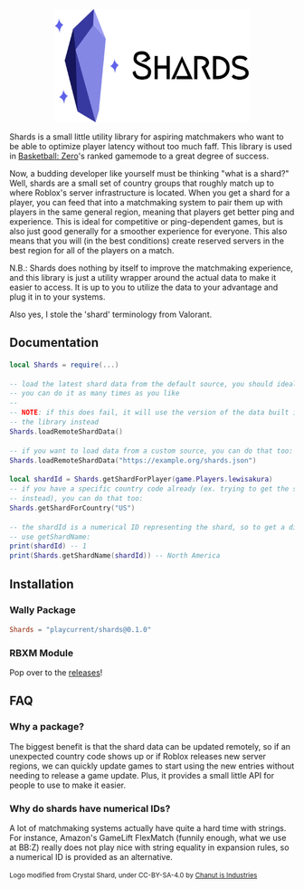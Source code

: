 <p align="center">
	<picture>
		<source media="(prefers-color-scheme: dark)" srcset="repo/shard-logo-dark.png">
		<img src="repo/shard-logo-light.png" height="200">
	</picture>
</p>

Shards is a small little utility library for aspiring matchmakers who want to be able to optimize player latency without
too much faff. This library is used in [Basketball: Zero](https://www.roblox.com/games/130739873848552/-)'s ranked
gamemode to a great degree of success.

Now, a budding developer like yourself must be thinking "what is a shard?" Well, shards are a small set of country groups
that roughly match up to where Roblox's server infrastructure is located. When you get a shard for a player, you can feed
that into a matchmaking system to pair them up with players in the same general region, meaning that players get better
ping and experience. This is ideal for competitive or ping-dependent games, but is also just good generally for a smoother
experience for everyone. This also means that you will (in the best conditions) create reserved servers in the best region
for all of the players on a match.

N.B.: Shards does nothing by itself to improve the matchmaking experience, and this library is just a utility wrapper
around the actual data to make it easier to access. It is up to you to utilize the data to your advantage and plug it in
to your systems.

Also yes, I stole the 'shard' terminology from Valorant.

## Documentation

```lua
local Shards = require(...)

-- load the latest shard data from the default source, you should ideally do this once but
-- you can do it as many times as you like
--
-- NOTE: if this does fail, it will use the version of the data built in to your version of
-- the library instead
Shards.loadRemoteShardData()

-- if you want to load data from a custom source, you can do that too:
Shards.loadRemoteShardData("https://example.org/shards.json")

local shardId = Shards.getShardForPlayer(game.Players.lewisakura)
-- if you have a specific country code already (ex. trying to get the server's shard ID
-- instead), you can do that too:
Shards.getShardForCountry("US")

-- the shardId is a numerical ID representing the shard, so to get a display name, you can
-- use getShardName:
print(shardId) -- 1
print(Shards.getShardName(shardId)) -- North America
```

## Installation

### Wally Package

```toml
Shards = "playcurrent/shards@0.1.0"
```

### RBXM Module

Pop over to the [releases](https://github.com/playcurrent/shards/releases)!

## FAQ

### Why a package?

The biggest benefit is that the shard data can be updated remotely, so if an unexpected country code shows up or if
Roblox releases new server regions, we can quickly update games to start using the new entries without needing to release
a game update. Plus, it provides a small little API for people to use to make it easier.

### Why do shards have numerical IDs?

A lot of matchmaking systems actually have quite a hard time with strings. For instance, Amazon's GameLift FlexMatch
(funnily enough, what we use at BB:Z) really does not play nice with string equality in expansion rules, so a numerical
ID is provided as an alternative.

<small>
	Logo modified from Crystal Shard, under CC-BY-SA-4.0 by
	<a href="https://dribbble.com/Chanut-is-Industries">Chanut is Industries</a>
</small>

